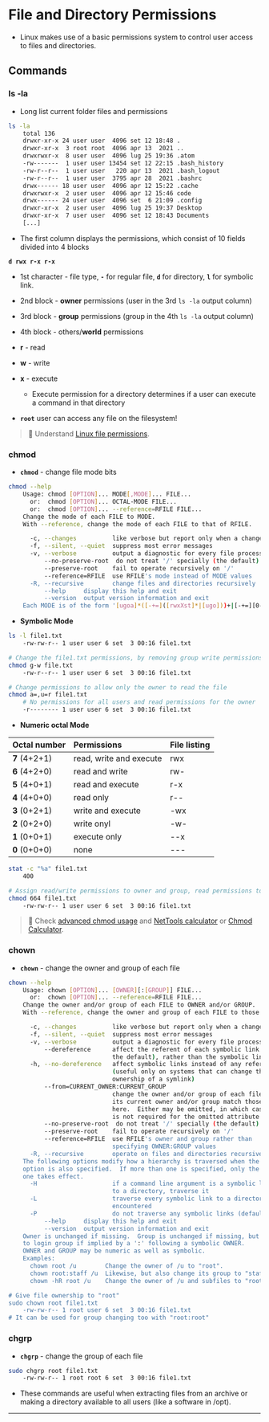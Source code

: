 # File and Directory Permissions

- Linux makes use of a basic permissions system to control user access to files and directories.

## Commands


### **ls -la** 

- Long list current folder files and permissions

```bash
ls -la
    total 136
    drwxr-xr-x 24 user user  4096 set 12 18:48 .
    drwxr-xr-x  3 root root  4096 apr 13  2021 ..
    drwxrwxr-x  8 user user  4096 lug 25 19:36 .atom
    -rw-------  1 user user 13454 set 12 22:15 .bash_history
    -rw-r--r--  1 user user   220 apr 13  2021 .bash_logout
    -rw-r--r--  1 user user  3795 apr 28  2021 .bashrc
    drwx------ 18 user user  4096 apr 12 15:22 .cache
    drwxrwxr-x  2 user user  4096 apr 12 15:46 code
    drwx------ 24 user user  4096 set  6 21:09 .config
    drwxr-xr-x  2 user user  4096 lug 25 19:37 Desktop
    drwxr-xr-x  7 user user  4096 set 12 18:43 Documents
    [...]
```

- The first column displays the permissions, which consist of 10 fields divided into 4 blocks

**`d rwx r-x r-x`**

- 1st character - file type, **`-`** for regular file, **`d`** for directory, **`l`** for symbolic link.
- 2nd block - **owner** permissions (user in the 3rd `ls -la` output column)
- 3rd block - **group** permissions (group in the 4th `ls -la` output column)
- 4th block - others/**world** permissions
- **r** - read
- **w** - write
- **x** - execute
  - Execute permission for a directory determines if a user can execute a command in that directory

- **`root`** user can access any file on the filesystem!

> 📌 Understand [Linux file permissions](https://linuxize.com/post/understanding-linux-file-permissions/).

### chmod

- **`chmod`** - change file mode bits

```bash
chmod --help
    Usage: chmod [OPTION]... MODE[,MODE]... FILE...
      or:  chmod [OPTION]... OCTAL-MODE FILE...
      or:  chmod [OPTION]... --reference=RFILE FILE...
    Change the mode of each FILE to MODE.
    With --reference, change the mode of each FILE to that of RFILE.

      -c, --changes          like verbose but report only when a change is made
      -f, --silent, --quiet  suppress most error messages
      -v, --verbose          output a diagnostic for every file processed
          --no-preserve-root  do not treat '/' specially (the default)
          --preserve-root    fail to operate recursively on '/'
          --reference=RFILE  use RFILE's mode instead of MODE values
      -R, --recursive        change files and directories recursively
          --help     display this help and exit
          --version  output version information and exit
    Each MODE is of the form '[ugoa]*([-+=]([rwxXst]*|[ugo]))+|[-+=][0-7]+'.
```

- **Symbolic Mode**

```bash
ls -l file1.txt 
	-rw-rw-r-- 1 user user 6 set  3 00:16 file1.txt

# Change the file1.txt permissions, by removing group write permissions
chmod g-w file.txt
	-rw-r--r-- 1 user user 6 set  3 00:16 file1.txt

# Change permissions to allow only the owner to read the file
chmod a=,u=r file1.txt
	# No permissions for all users and read permissions for the owner
	-r-------- 1 user user 6 set  3 00:16 file1.txt
```

- **Numeric octal Mode**

| Octal number    | Permissions             | File listing |
| :-------------- | :---------------------- | :----------- |
| **7**   (4+2+1) | read, write and execute | rwx          |
| **6**   (4+2+0) | read and write          | rw-          |
| **5**   (4+0+1) | read and execute        | r-x          |
| **4**   (4+0+0) | read only               | r--          |
| **3**   (0+2+1) | write and execute       | -wx          |
| **2**   (0+2+0) | write onyl              | -w-          |
| **1**   (0+0+1) | execute only            | --x          |
| **0**   (0+0+0) | none                    | ---          |

```bash
stat -c "%a" file1.txt
	400

# Assign read/write permissions to owner and group, read permissions to everyone else
chmod 664 file1.txt
	-rw-rw-r-- 1 user user 6 set  3 00:16 file1.txt
```

> 📌 Check [advanced chmod usage](https://linuxize.com/post/chmod-command-in-linux/) and [NetTools calculator](https://nettools.club/chmod_calc) or [Chmod Calculator](https://chmod-calculator.com/).

### chown

- **`chown`** - change the owner and group of each file

```bash
chown --help
    Usage: chown [OPTION]... [OWNER][:[GROUP]] FILE...
      or:  chown [OPTION]... --reference=RFILE FILE...
    Change the owner and/or group of each FILE to OWNER and/or GROUP.
    With --reference, change the owner and group of each FILE to those of RFILE.

      -c, --changes          like verbose but report only when a change is made
      -f, --silent, --quiet  suppress most error messages
      -v, --verbose          output a diagnostic for every file processed
          --dereference      affect the referent of each symbolic link (this is
                             the default), rather than the symbolic link itself
      -h, --no-dereference   affect symbolic links instead of any referenced file
                             (useful only on systems that can change the
                             ownership of a symlink)
          --from=CURRENT_OWNER:CURRENT_GROUP
                             change the owner and/or group of each file only if
                             its current owner and/or group match those specified
                             here.  Either may be omitted, in which case a match
                             is not required for the omitted attribute
          --no-preserve-root  do not treat '/' specially (the default)
          --preserve-root    fail to operate recursively on '/'
          --reference=RFILE  use RFILE's owner and group rather than
                             specifying OWNER:GROUP values
      -R, --recursive        operate on files and directories recursively
    The following options modify how a hierarchy is traversed when the -R
    option is also specified.  If more than one is specified, only the final
    one takes effect.
      -H                     if a command line argument is a symbolic link
                             to a directory, traverse it
      -L                     traverse every symbolic link to a directory
                             encountered
      -P                     do not traverse any symbolic links (default)
          --help     display this help and exit
          --version  output version information and exit
    Owner is unchanged if missing.  Group is unchanged if missing, but changed
    to login group if implied by a ':' following a symbolic OWNER.
    OWNER and GROUP may be numeric as well as symbolic.
    Examples:
      chown root /u        Change the owner of /u to "root".
      chown root:staff /u  Likewise, but also change its group to "staff".
      chown -hR root /u    Change the owner of /u and subfiles to "root".

# Give file ownership to "root"
sudo chown root file1.txt
	-rw-rw-r-- 1 root user 6 set  3 00:16 file1.txt
# It can be used for group changing too with "root:root"
```

### chgrp

- **`chgrp`** - change the group of each file

```bash
sudo chgrp root file1.txt
	-rw-rw-r-- 1 root root 6 set  3 00:16 file1.txt
```

- These commands are useful when extracting files from an archive or making a directory available to all users (like a software in /opt).

------

